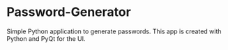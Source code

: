 # Password-Generator
Simple Python application to generate passwords.
This app is created with Python and PyQt for the UI.
